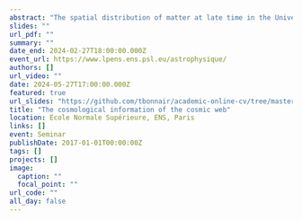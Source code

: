 ```yaml
---
abstract: "The spatial distribution of matter at late time in the Universe depicts a complex pattern commonly referred to as the cosmic web. In this web-like structure, massive nodes are linked together by elongated bridges of matter, the filaments, themselves found at the intersections of mildly-dense walls forming the borders of vast and underdense volumes called voids. In this presentation, I will start by giving a broad introduction to the cosmic web together with some motivations for extracting compressed summaries from matter fields. I will then focus on the definition and exploitation of the several cosmic web environments to improve the constraints on the cosmological parameters over the traditionally-used two-point statistics in large N-body simulations from the Quijote suite. If time permits, I will also take a few minutes to discuss another part of my recent research activity aimed at using developments from theoretical physics to better understand the learning procedure of some neural networks."
slides: ""
url_pdf: ""
summary: ""
date_end: 2024-02-27T18:00:00.000Z
event_url: https://www.lpens.ens.psl.eu/astrophysique/
authors: []
url_video: ""
date: 2024-05-27T17:00:00.000Z
featured: true
url_slides: "https://github.com/tbonnair/academic-online-cv/tree/master/content/slides/Scattering_club_cosmo.pdf"
title: "The cosmological information of the cosmic web"
location: Ecole Normale Supérieure, ENS, Paris
links: []
event: Seminar
publishDate: 2017-01-01T00:00:00Z
tags: []
projects: []
image:
  caption: ""
  focal_point: ""
url_code: ""
all_day: false
---
```

